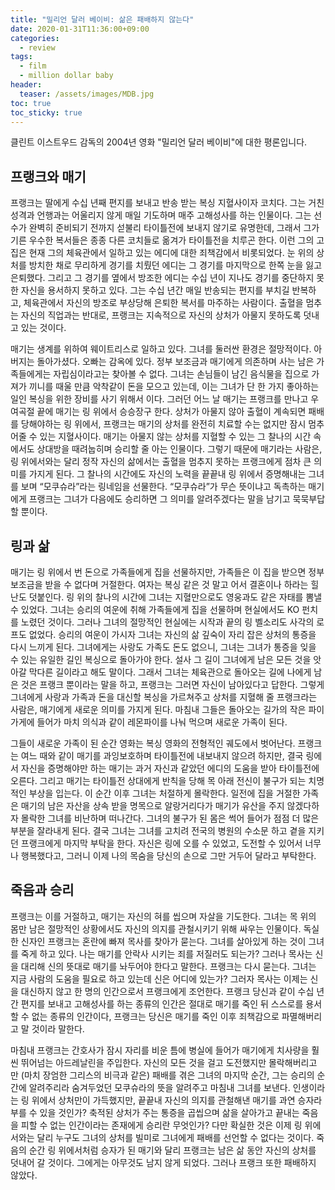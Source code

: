 ```yaml
---
title: "밀리언 달러 베이비: 삶은 패배하지 않는다"
date: 2020-01-31T11:36:00+09:00
categories:
  - review
tags:
  - film
  - million dollar baby
header:
  teaser: /assets/images/MDB.jpg
toc: true
toc_sticky: true
---
```


클린트 이스트우드 감독의 2004년 영화 "밀리언 달러 베이비"에 대한 평론입니다. 

## 프랭크와 매기  

프랭크는 딸에게 수십 년째 편지를 보내고 반송 받는 복싱 지혈사이자 코치다. 그는 거친 성격과 언행과는 어울리지 않게 매일 기도하며 매주 고해성사를 하는 인물이다. 그는 선수가 완벽히 준비되기 전까지 섣불리 타이틀전에 보내지 않기로 유명한데, 그래서 그가 기른 우수한 복서들은 종종 다른 코치들로 옮겨가 타이틀전을 치루곤 한다. 이런 그의 고집은 현재 그의 체육관에서 일하고 있는 에디에 대한 죄책감에서 비롯되었다. 눈 위의 상처를 방치한 채로 무리하게 경기를 치뤘던 에디는 그 경기를 마지막으로 한쪽 눈을 잃고 은퇴했다. 그리고 그 경기를 옆에서 방조한 에디는 수십 년이 지나도 경기를 중단하지 못한 자신을 용서하지 못하고 있다. 그는 수십 년간 매일 반송되는 편지를 부치길 반복하고, 체육관에서 자신의 방조로 부상당해 은퇴한 복서를 마주하는 사람이다. 출혈을 멈추는 자신의 직업과는 반대로, 프랭크는 지속적으로 자신의 상처가 아물지 못하도록 덧내고 있는 것이다.

매기는 생계를 위하여 웨이트리스로 일하고 있다. 그녀를 둘러싼 환경은 절망적이다. 아버지는 돌아가셨다. 오빠는 감옥에 있다. 정부 보조금과 매기에게 의존하며 사는 남은 가족들에게는 자립심이라고는 찾아볼 수 없다. 그녀는 손님들이 남긴 음식물을 집으로 가져가 끼니를 때울 만큼 악착같이 돈을 모으고 있는데, 이는 그녀가 단 한 가지 좋아하는 일인 복싱을 위한 장비를 사기 위해서 이다. 그러던 어느 날 매기는 프랭크를 만나고 우여곡절 끝에 매기는 링 위에서 승승장구 한다. 상처가 아물지 않아 출혈이 계속되면 패배를 당해야하는 링 위에서, 프랭크는 매기의 상처를 완전히 치료할 수는 없지만 잠시 멈추어줄 수 있는 지혈사이다. 매기는 아물지 않는 상처를 지혈할 수 있는 그 찰나의 시간 속에서도 상대방을 때려눕히며 승리할 줄 아는 인물이다. 그렇기 때문에 매기라는 사람은, 링 위에서와는 달리 정작 자신의 삶에서는 출혈을 멈추지 못하는 프랭크에게 점차 큰 의미를 가지게 된다. 그 찰나의 시간에도 자신의 노력을 끝끝내 링 위에서 증명해내는 그녀를 보며 “모쿠슈라”라는 링네임을 선물한다. “모쿠슈라”가 무슨 뜻이냐고 독촉하는 매기에게 프랭크는 그녀가 다음에도 승리하면 그 의미를 알려주겠다는 말을 남기고 묵묵부답할 뿐이다. 

## 링과 삶

매기는 링 위에서 번 돈으로 가족들에게 집을 선물하지만, 가족들은 이 집을 받으면 정부 보조금을 받을 수 없다며 거절한다. 여자는 복싱 같은 것 말고 어서 결혼이나 하라는 힐난도 덧붙인다. 링 위의 찰나의 시간에 그녀는 지혈만으로도 영웅과도 같은 자태를 뽐낼 수 있었다. 그녀는 승리의 여운에 취해 가족들에게 집을 선물하며 현실에서도 KO 펀치를 노렸던 것이다. 그러나 그녀의 절망적인 현실에는 시작과 끝의 링 벨소리도 사각의 로프도 없었다. 승리의 여운이 가시자 그녀는 자신의 삶 깊숙이 자리 잡은 상처의 통증을 다시 느끼게 된다. 그녀에게는 사랑도 가족도 돈도 없으니, 그녀는 그녀가 통증을 잊을 수 있는 유일한 길인 복싱으로 돌아가야 한다. 설사 그 길이 그녀에게 남은 모든 것을 앗아갈 막다른 길이라고 해도 말이다. 그래서 그녀는 체육관으로 돌아오는 길에 나에게 남은 것은 프랭크 뿐이라는 말을 하고, 프랭크는 그러면 자신이 남아있다고 답한다. 그렇게 그녀에게 사랑과 가족과 돈을 대신할 복싱을 가르쳐주고 상처를 지혈해 줄 프랭크라는 사람은, 매기에게 새로운 의미를 가지게 된다. 마침내 그들은 돌아오는 길가의 작은 파이 가게에 들어가 마치 의식과 같이 레몬파이를 나눠 먹으며 새로운 가족이 된다. 

그들이 새로운 가족이 된 순간 영화는 복싱 영화의 전형적인 궤도에서 벗어난다. 프랭크는 여느 때와 같이 매기를 과잉보호하며 타이틀전에 내보내지 않으려 하지만, 결국 링에서 자신을 증명해야만 하는 매기는 과거 자신과 같았던 에디의 도움을 받아 타이틀전에 오른다. 그리고 매기는 타이틀전 상대에게 반칙을 당해 목 아래 전신이 불구가 되는 치명적인 부상을 입는다. 이 순간 이후 그녀는 처절하게 몰락한다. 일전에 집을 거절한 가족은 매기의 남은 자산을 상속 받을 명목으로 알랑거리다가 매기가 유산을 주지 않겠다하자 몰락한 그녀를 비난하며 떠나간다. 그녀의 불구가 된 몸은 썩어 들어가 점점 더 많은 부분을 잘라내게 된다. 결국 그녀는 그녀를 고치려 전국의 병원의 수소문 하고 곁을 지키던 프랭크에게 마지막 부탁을 한다. 자신은 링에 오를 수 있었고, 도전할 수 있어서 너무나 행복했다고, 그러니 이제 나의 목숨을 당신의 손으로 그만 거두어 달라고 부탁한다.

## 죽음과 승리

프랭크는 이를 거절하고, 매기는 자신의 혀를 씹으며 자살을 기도한다. 그녀는 목 위의 몸만 남은 절망적인 상황에서도 자신의 의지를 관철시키기 위해 싸우는 인물이다. 독실한 신자인 프랭크는 혼란에 빠져 목사를 찾아가 묻는다. 그녀를 살아있게 하는 것이 그녀를 죽게 하고 있다. 나는 매기를 안락사 시키는 죄를 저질러도 되는가? 그러나 목사는 신을 대리해 신의 뜻대로 매기를 놔두어야 한다고 말한다. 프랭크는 다시 묻는다. 그녀는 지금 사람의 도움을 필요로 하고 있는데 신은 어디에 있는가? 그러자 목사는 이제는 신을 대신하지 않고 한 명의 인간으로서 프랭크에게 조언한다. 프랭크 당신과 같이 수십 년간 편지를 보내고 고해성사를 하는 종류의 인간은 절대로 매기를 죽인 뒤 스스로를 용서할 수 없는 종류의 인간이다, 프랭크는 당신은 매기를 죽인 이후 죄책감으로 파멸해버리고 말 것이라 말한다.

마침내 프랭크는 간호사가 잠시 자리를 비운 틈에 병실에 들어가 매기에게 치사량을 훨씬 뛰어넘는 아드레날린을 주입한다. 자신의 모든 것을 걸고 도전했지만 몰락해버리고 만 (마치 장엄한 그리스의 비극과 같은) 패배를 겪은 그녀의 마지막 순간, 그는 승리의 순간에 알려주리라 숨겨두었던 모쿠슈라의 뜻을 알려주고 마침내 그녀를 보낸다. 인생이라는 링 위에서 상처만이 가득했지만, 끝끝내 자신의 의지를 관철해낸 매기를 과연 승자라 부를 수 있을 것인가? 축적된 상처가 주는 통증을 곱씹으며 삶을 살아가고 끝내는 죽음을 피할 수 없는 인간이라는 존재에게 승리란 무엇인가? 다만 확실한 것은 이제 링 위에서와는 달리 누구도 그녀의 상처를 빌미로 그녀에게 패배를 선언할 수 없다는 것이다. 죽음의 순간 링 위에서처럼 승자가 된 매기와 달리 프랭크는 남은 삶 동안 자신의 상처를 덧내어 갈 것이다. 그에게는 아무것도 남지 않게 되었다. 그러나 프랭크 또한 패배하지 않았다.

<img src="{{ site.url }}{{ site.baseurl }}/assets/images/MDB.jpg" alt="">